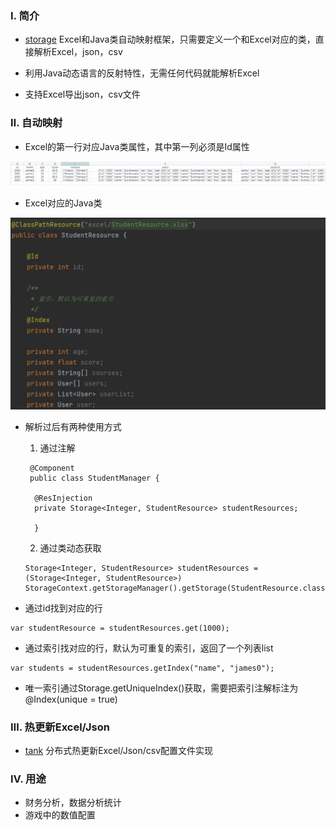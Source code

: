 ### Ⅰ. 简介

- [storage](https://github.com/zfoo-project/zfoo/blob/main/storage/README.md)
  Excel和Java类自动映射框架，只需要定义一个和Excel对应的类，直接解析Excel，json，csv

- 利用Java动态语言的反射特性，无需任何代码就能解析Excel

- 支持Excel导出json，csv文件

### Ⅱ. 自动映射

- Excel的第一行对应Java类属性，其中第一列必须是Id属性

![Image text](../doc/image/storage/storage01.png)

- Excel对应的Java类

![Image text](../doc/image/storage/storage02.png)

- 解析过后有两种使用方式
    1. 通过注解
  ```
   @Component
   public class StudentManager {

    @ResInjection
    private Storage<Integer, StudentResource> studentResources;

    }
  ```
    2. 通过类动态获取
  ```
  Storage<Integer, StudentResource> studentResources = (Storage<Integer, StudentResource>) StorageContext.getStorageManager().getStorage(StudentResource.class);
  ```

- 通过id找到对应的行

```
var studentResource = studentResources.get(1000);
```

- 通过索引找对应的行，默认为可重复的索引，返回了一个列表list

```
var students = studentResources.getIndex("name", "james0");
```

- 唯一索引通过Storage.getUniqueIndex()获取，需要把索引注解标注为@Index(unique = true)

### Ⅲ. 热更新Excel/Json

- [tank](https://github.com/zfoo-project/tank-game-server/blob/main/common/src/main/java/com/zfoo/tank/common/util/HotUtils.java)
  分布式热更新Excel/Json/csv配置文件实现

### Ⅳ. 用途

- 财务分析，数据分析统计
- 游戏中的数值配置
